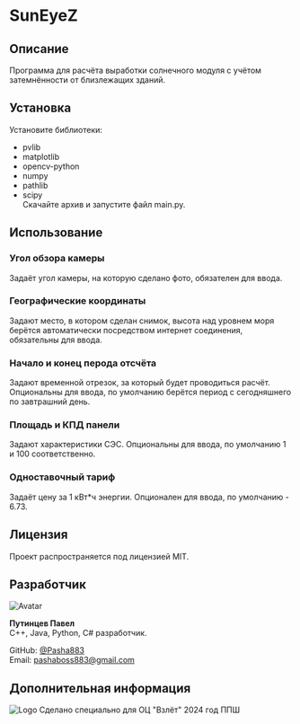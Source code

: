 # SunEyeZ

## Описание
Программа для расчёта выработки солнечного модуля с учётом затемнённости от близлежащих зданий.

## Установка
Установите библиотеки:
* pvlib
* matplotlib
* opencv-python
* numpy
* pathlib
* scipy\
Скачайте архив и запустите файл main.py.

## Использование
### Угол обзора камеры
Задаёт угол камеры, на которую сделано фото, обязателен для ввода.
### Географические координаты
Задают место, в котором сделан снимок, высота над уровнем моря берётся автоматически посредством интернет соединения, обязательны для ввода.
### Начало и конец перода отсчёта
Задают временной отрезок, за который будет проводиться расчёт. Опциональны для ввода, по умолчанию берётся период с сегодняшнего по завтрашний день.
### Площадь и КПД панели
Задают характеристики СЭС. Опциональны для ввода, по умолчанию 1 и 100 соответственно.
### Одноставочный тариф
Задаёт цену за 1 кВт*ч энергии. Опционален для ввода, по умолчанию - 6.73.

## Лицензия
Проект распространяется под лицензией MIT.

## Разработчик

![Avatar](https://avatars.githubusercontent.com/Pasha883)

**Путинцев Павел**  
C++, Java, Python, C# разработчик.

GitHub: [@Pasha883](https://github.com/Pasha883)  
Email: pashaboss883@gmail.com

## Дополнительная информация
![Logo](https://static.tildacdn.com/tild3261-3966-4163-b736-316134633963/f43ac2c389eca7b0db2a.png)
Сделано специально для ОЦ "Взлёт"
2024 год ППШ
